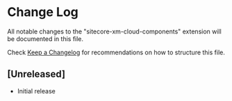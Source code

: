 # Change Log

All notable changes to the "sitecore-xm-cloud-components" extension will be documented in this file.

Check [Keep a Changelog](http://keepachangelog.com/) for recommendations on how to structure this file.

## [Unreleased]

- Initial release